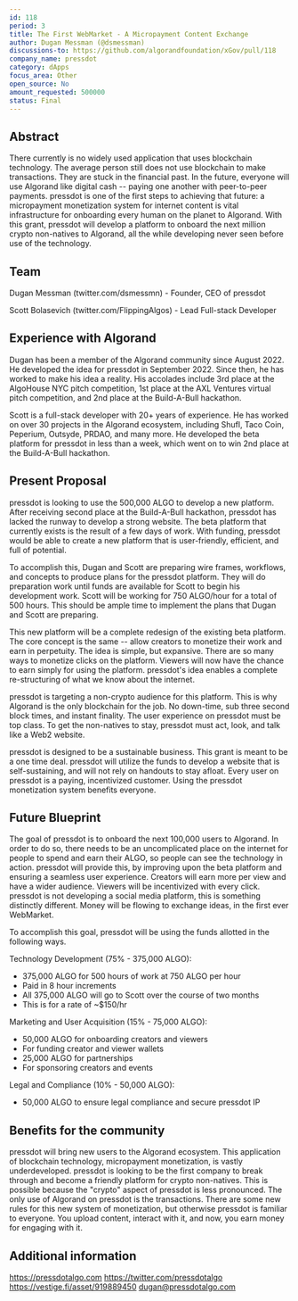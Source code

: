 ```yaml
---
id: 118
period: 3
title: The First WebMarket - A Micropayment Content Exchange
author: Dugan Messman (@dsmessman)
discussions-to: https://github.com/algorandfoundation/xGov/pull/118
company_name: pressdot
category: dApps
focus_area: Other
open_source: No
amount_requested: 500000
status: Final
---
```


## Abstract
  There currently is no widely used application that uses blockchain technology. The average person still does not use blockchain to make transactions. They are stuck in the financial past. In the future, everyone will use Algorand like digital cash -- paying one another with peer-to-peer payments. pressdot is one of the first steps to achieving that future: a micropayment monetization system for internet content is vital infrastructure for onboarding every human on the planet to Algorand. With this grant, pressdot will develop a platform to onboard the next million crypto non-natives to Algorand, all the while developing never seen before use of the technology. 


## Team
Dugan Messman (twitter.com/dsmessmn) - Founder, CEO of pressdot

Scott Bolasevich (twitter.com/FlippingAlgos) - Lead Full-stack Developer


## Experience with Algorand
  Dugan has been a member of the Algorand community since August 2022. He developed the idea for pressdot in September 2022. Since then, he has worked to make his idea a reality. His accolades include 3rd place at the AlgoHouse NYC pitch competition, 1st place at the AXL Ventures virtual pitch competition, and 2nd place at the Build-A-Bull hackathon.

  Scott is a full-stack developer with 20+ years of experience. He has worked on over 30 projects in the Algorand ecosystem, including Shufl, Taco Coin, Peperium, Outsyde, PRDAO, and many more. He developed the beta platform for pressdot in less than a week, which went on to win 2nd place at the Build-A-Bull hackathon. 

## Present Proposal
  pressdot is looking to use the 500,000 ALGO to develop a new platform. After receiving second place at the Build-A-Bull hackathon, pressdot has lacked the runway to develop a strong website. The beta platform that currently exists is the result of a few days of work. With funding, pressdot would be able to create a new platform that is user-friendly, efficient, and full of potential.
  
  To accomplish this, Dugan and Scott are preparing wire frames, workflows, and concepts to produce plans for the pressdot platform. They will do preparation work until funds are available for Scott to begin his development work. Scott will be working for 750 ALGO/hour for a total of 500 hours. This should be ample time to implement the plans that Dugan and Scott are preparing.
  
  This new platform will be a complete redesign of the existing beta platform. The core concept is the same -- allow creators to monetize their work and earn in perpetuity. The idea is simple, but expansive. There are so many ways to monetize clicks on the platform. Viewers will now have the chance to earn simply for using the platform. pressdot's idea enables a complete re-structuring of what we know about the internet.
    
  pressdot is targeting a non-crypto audience for this platform. This is why Algorand is the only blockchain for the job. No down-time, sub three second block times, and instant finality. The user experience on pressdot must be top class. To get the non-natives to stay, pressdot must act, look, and talk like a Web2 website. 
  
  pressdot is designed to be a sustainable business. This grant is meant to be a one time deal. pressdot will utilize the funds to develop a website that is self-sustaining, and will not rely on handouts to stay afloat. Every user on pressdot is a paying, incentivized customer. Using the pressdot monetization system benefits everyone. 
  

## Future Blueprint
  The goal of pressdot is to onboard the next 100,000 users to Algorand. In order to do so, there needs to be an uncomplicated place on the internet for people to spend and earn their ALGO, so people can see the technology in action. pressdot will provide this, by improving upon the beta platform and ensuring a seamless user experience. Creators will earn more per view and have a wider audience. Viewers will be incentivized with every click. pressdot is not developing a social media platform, this is something distinctly different. Money will be flowing to exchange ideas, in the first ever WebMarket. 
  
  To accomplish this goal, pressdot will be using the funds allotted in the following ways.
  
Technology Development (75% - 375,000 ALGO):
 - 375,000 ALGO for 500 hours of work at 750 ALGO per hour
 - Paid in 8 hour increments
 - All 375,000 ALGO will go to Scott over the course of two months
 - This is for a rate of ~$150/hr

Marketing and User Acquisition (15% - 75,000 ALGO):
 - 50,000 ALGO for onboarding creators and viewers
 - For funding creator and viewer wallets
 - 25,000 ALGO for partnerships
 - For sponsoring creators and events

Legal and Compliance (10% - 50,000 ALGO):
 - 50,000 ALGO to ensure legal compliance and secure pressdot IP


## Benefits for the community
  pressdot will bring new users to the Algorand ecosystem. This application of blockchain technology, micropayment monetization, is vastly underdeveloped. pressdot is looking to be the first company to break through and become a friendly platform for crypto non-natives. This is possible because the "crypto" aspect of pressdot is less pronounced. The only use of Algorand on pressdot is the transactions. There are some new rules for this new system of monetization, but otherwise pressdot is familiar to everyone. You upload content, interact with it, and now, you earn money for engaging with it. 


## Additional information
https://pressdotalgo.com
https://twitter.com/pressdotalgo
https://vestige.fi/asset/919889450
dugan@pressdotalgo.com
